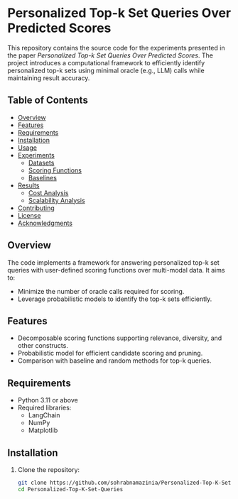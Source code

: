 # Personalized Top-k Set Queries Over Predicted Scores

This repository contains the source code for the experiments presented in the paper *Personalized Top-k Set Queries Over Predicted Scores*. The project introduces a computational framework to efficiently identify personalized top-k sets using minimal oracle (e.g., LLM) calls while maintaining result accuracy.

## Table of Contents
- [Overview](#overview)
- [Features](#features)
- [Requirements](#requirements)
- [Installation](#installation)
- [Usage](#usage)
- [Experiments](#experiments)
  - [Datasets](#datasets)
  - [Scoring Functions](#scoring-functions)
  - [Baselines](#baselines)
- [Results](#results)
  - [Cost Analysis](#cost-analysis)
  - [Scalability Analysis](#scalability-analysis)
- [Contributing](#contributing)
- [License](#license)
- [Acknowledgments](#acknowledgments)

## Overview
The code implements a framework for answering personalized top-k set queries with user-defined scoring functions over multi-modal data. It aims to:
- Minimize the number of oracle calls required for scoring.
- Leverage probabilistic models to identify the top-k sets efficiently.

## Features
- Decomposable scoring functions supporting relevance, diversity, and other constructs.
- Probabilistic model for efficient candidate scoring and pruning.
- Comparison with baseline and random methods for top-k queries.

## Requirements
- Python 3.11 or above
- Required libraries:
  - LangChain
  - NumPy
  - Matplotlib

## Installation
1. Clone the repository:
   ```bash
   git clone https://github.com/sohrabnamazinia/Personalized-Top-K-Set-Queries.git
   cd Personalized-Top-K-Set-Queries
